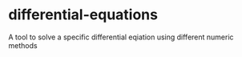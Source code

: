 # differential-equations
A tool to solve a specific differential eqiation using different numeric methods
